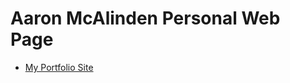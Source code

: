 Aaron McAlinden Personal Web Page
===========================================

+ [My Portfolio Site](https://aaronmcalinden.github.io/Style-Guide/index.html#work)
